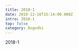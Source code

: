 ```yaml
---
title: 2018-1
date: 2018-12-16T15:14:00.000Z
intro: 2018-1
top: false
category: Dogodki
---
```

2018-1
